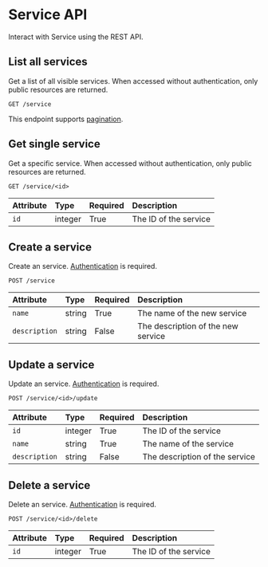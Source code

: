 # Service API

Interact with Service using the REST API.

## List all services

Get a list of all visible services. When accessed without authentication, only public resources are returned.

```
GET /service
```

This endpoint supports [pagination](./pagination.md).

## Get single service

Get a specific service. When accessed without authentication, only public resources are returned.

```
GET /service/<id>
```

| Attribute | Type | Required | Description |
|:----------|:-----|:---------|:------------|
| `id` | integer | True | The ID of the service |


## Create a service

Create an service. [Authentication](./authentication.md) is required.

```
POST /service
```

| Attribute | Type | Required | Description |
|:----------|:-----|:---------|:------------|
| `name`          | string  | True  | The name of the new service |
| `description`   | string  | False | The description of the new service |

## Update a service

Update an service. [Authentication](./authentication.md) is required.

```
POST /service/<id>/update
```

| Attribute | Type | Required | Description |
|:----------|:-----|:---------|:------------|
| `id`            | integer | True  | The ID of the service |
| `name`          | string  | True  | The name of the service |
| `description`   | string  | False | The description of the service |

## Delete a service

Delete an service. [Authentication](./authentication.md) is required.

```
POST /service/<id>/delete
```

| Attribute | Type | Required | Description |
|:----------|:-----|:---------|:------------|
| `id` | integer | True | The ID of the service |